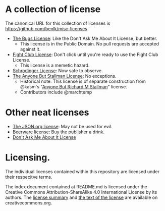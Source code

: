 # A collection of license

The canonical URL for this collection of licenses is https://github.com/benlk/misc-licenses

- [The Bugs License](./bugs-license.md): Like the Don't Ask Me About It License, but better.
	- This license is in the Public Domain. No pull requests are accepted against it.
- [Fight Club License](./fight-club-license.md): Don't click until you're ready to use the Fight Club License.
	- This license is a memetic hazard.
- [Schrodinger License](./schrodinger-license.md): Now safe to observe.
- [The Anyone But Stallman License](./stallman-license.md): No exceptions.
	- Historical note: This license is of separate construction from @kasm's "[Anyone But Richard M Stallman](https://github.com/landondyer/kasm/blob/master/LICENSE)" license.
	- Contributors include @marchtemp

# Other neat licenses

- [The JSON.org license](http://www.json.org/license.html): May not be used for evil.
- [Beerware license](https://en.wikipedia.org/wiki/Beerware#License): Buy the publisher a drink.
- [Don't Ask Me About It License](https://github.com/nslater/DAMAIL)

# Licensing.

The individual licenses contained within this repository are licensed under their respecitve terms.

The index document contained at README.md is licensed under the Creative Commons Attribution-ShareAlike 4.0 International License by its authors. The [license summary](https://creativecommons.org/licenses/by-sa/4.0/) and [the text of the license](https://creativecommons.org/licenses/by-sa/4.0/legalcode) are available on creativecommons.org.

